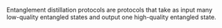 Entanglement distillation protocols are protocols that take as input many low-quality entangled states and output one high-quality entangled state.